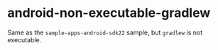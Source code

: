 # android-non-executable-gradlew
Same as the `sample-apps-android-sdk22` sample, but `gradlew` is not executable.
